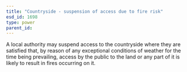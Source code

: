 ```yaml
---
title: "Countryside - suspension of access due to fire risk"
esd_id: 1698
type: power
parent_id:  
---
```


A local authority may suspend access to the countryside where they are satisfied that, by reason of any exceptional conditions of weather for the time being prevailing, access by the public to the land or any part of it is likely to result in fires occurring on it.

